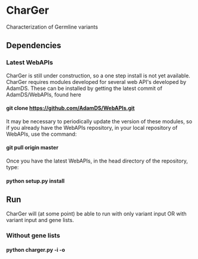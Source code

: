 # CharGer
Characterization of Germline variants
## Dependencies
### Latest WebAPIs
CharGer is still under construction, so a one step install is not yet 
available. CharGer requires modules developed for several web API's developed 
by AdamDS. These can be installed by getting the latest commit of 
AdamDS/WebAPIs, found here
#### git clone https://github.com/AdamDS/WebAPIs.git
It may be necessary to periodically update the version of these modules, so if 
you already have the WebAPIs repository, in your local repository of WebAPIs, 
use the command:
#### git pull origin master
Once you have the latest WebAPIs, in the head directory of the repository, 
type:
#### python setup.py install
## Run
CharGer will (at some point) be able to run with only variant input OR with 
variant input and gene lists.
### Without gene lists
#### python charger.py -i <variant file> -o <output file>
